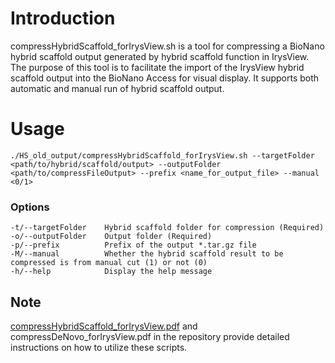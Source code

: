# Introduction
compressHybridScaffold_forIrysView.sh is a tool for compressing a BioNano hybrid scaffold output generated by hybrid scaffold function in IrysView. The purpose of this tool is to facilitate the import of the IrysView hybrid scaffold output into the BioNano Access for visual display. It supports both automatic and manual run of hybrid scaffold output.

# Usage
`./HS_old_output/compressHybridScaffold_forIrysView.sh --targetFolder <path/to/hybrid/scaffold/output> --outputFolder <path/to/compressFileOutput> --prefix <name_for_output_file> --manual <0/1>`

### Options
    -t/--targetFolder    Hybrid scaffold folder for compression (Required)  
    -o/--outputFolder    Output folder (Required)  
    -p/--prefix          Prefix of the output *.tar.gz file  
    -M/--manual          Whether the hybrid scaffold result to be compressed is from manual cut (1) or not (0)  
    -h/--help            Display the help message  


## Note
[compressHybridScaffold_forIrysView.pdf](https://github.com/bionanogenomics/AccessImportUtils/blob/master/compressHybridScaffold_forIrysView.pdf) and compressDeNovo_forIrysView.pdf in the repository provide detailed instructions on how to utilize these scripts.
